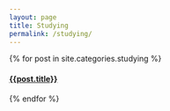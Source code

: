 ```yaml
---
layout: page
title: Studying
permalink: /studying/
---
```


<div>

{% for post in site.categories.studying %}

  <article class="archive-item">
    <h4><a href="{{ site.baseurl }}{{ post.url }}">{{post.title}}</a></h4>
  </article>
  {% endfor %}
 
</div>
